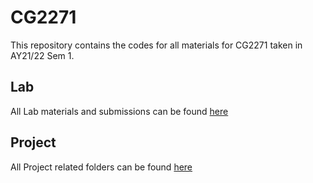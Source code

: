 # CG2271

This repository contains the codes for all materials for CG2271 taken in AY21/22 Sem 1. 

## Lab

All Lab materials and submissions can be found [here](https://github.com/Poopies99/CG2271/tree/master/Lab)

## Project

All Project related folders can be found [here](https://github.com/Poopies99/CG2271/tree/master/Project)
